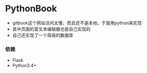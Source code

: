 # PythonBook
- gitbook这个网站访问太慢，而且还不是本地，于是用python来实现
- 其中页面的富文本编辑器也是自己实现的
- 自己还实现了一个简易的数据库

### 依赖
- Flask
- Python3.4+